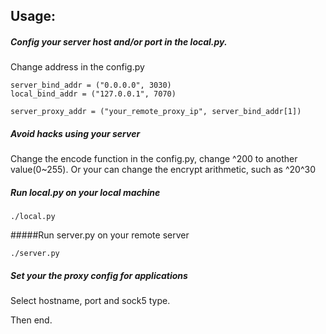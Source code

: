 ## Usage:

##### Config your server host and/or port in the local.py.
Change address in the config.py

```
server_bind_addr = ("0.0.0.0", 3030)
local_bind_addr = ("127.0.0.1", 7070)

server_proxy_addr = ("your_remote_proxy_ip", server_bind_addr[1])
```

##### Avoid hacks using your server
Change the encode function in the config.py, change ^200 to another value(0~255). Or your can change the encrypt arithmetic, such as ^20^30

##### Run local.py on your local machine

	./local.py

#####Run server.py on your remote server

	./server.py

##### Set your the proxy config for applications
Select hostname, port and sock5 type.

Then end.
